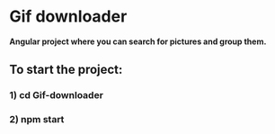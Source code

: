 # Gif downloader
**Angular project where you can search for pictures and group them.**


 ## To start the project:
### 1) cd Gif-downloader
### 2) npm start

